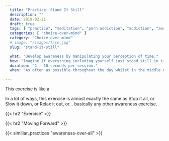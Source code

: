 ```yaml
---
  title: "Practice: Stand It Still"
  description: ""
  date: 2019-02-21
  draft: true
  tags: [ "practice", "meditation", "porn addiction", "addiction", "awareness", "awareness exercises", "perspective", "nofap", "neverfap", "neverfap deluxe" ]
  categories: [ "choice-over-mind" ]
  category: "Choice over mind"
  # image: "/images/face.jpg"
  slug: "stand-it-still"

  what: "Develop awareness by manipulating your perception of time."
  how: "Imagine if everything including yourself just stood still in time."
  duration: "2 - 10 seconds per session."
  when: "As often as possible throughout the day whilst in the middle of doing something."

---
```



<!-- VERY HAPPY WITH THIS -->

This exercise is like a 


<!-- {{< hr2 "Context" >}} -->

In a lot of ways, this exercise is almost exactly the same as Stop it all, or Slow it down, or Relax it out, or... basically any other awareness exercise.


{{< hr2 "Exercise" >}}



{{< hr2 "Moving Forward" >}}

 

{{< similiar_practices "awareness-over-all" >}}

<!-- 
{{< hr2 "Additional Resources" >}}  -->

<!-- maybe link to other  -->

